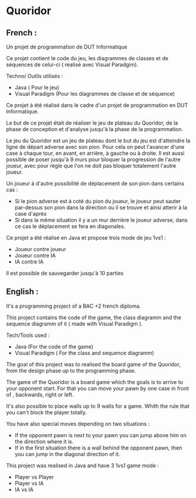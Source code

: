 # Quoridor

## French :
Un projet de programmation de DUT Informatique 

Ce projet contient le code du jeu, les diagrammes de classes et de séquences de celui-ci ( realisé avec Visual Paradgim).

Techno/ Outils utilisés : 
- Java ( Pour le jeu)
- Visual Paradigm (Pour les diagrammes de classe et de séquence)


Ce projet à été réalisé dans le cadre d'un projet de programmation en DUT Informatique.

Le but de ce projet était de réaliser le jeu de plateau du Quoridor, de la phase de conception et d'analyse jusqu'à la phase de la programmation.

Le jeu du Quoridor est un jeu de plateau dont le but du jeu est d'atteindre la ligne de départ adverse avec son pion. Pour cela on peut l'avancer d'une case à chaque tour, en avant, en arrière, à gauche ou à droite. Il est aussi possible de poser jusqu'à 9 murs pour bloquer la progression de l'autre joueur, avec pour règle que l'on ne doit pas bloquer totalement l'autre joueur.

Un joueur à d'autre possibilité de déplacement de son pion dans certains cas : 
- Si le pion adverse est à coté du pion du joueur, le joueur peut sauter par-dessus son pion dans la direction ou il se trouve et ainsi atterir à la case d'après
- Si dans la même situation il y a un mur derrière le joueur adverse, dans ce cas le déplacement se fera en diagonales. 

Ce projet a été réalisé en Java et propose trois mode de jeu 1vs1 : 
- Joueur contre joueur
- Joueur contre IA
- IA contre IA

Il est possible de sauvegarder jusqu'à 10 parties


## English :

It's a programming project of a BAC +2 french diploma.

This project contains the code of the game, the class diagramm and the sequence diagramm of it ( made with Visual Paradigm ).

Tech/Tools used : 
- Java (For the code of the game)
- Visual Paradigm ( For the class and sequence diagramm)

The goal of this project was to realised the board game of the Quoridor, from the design phase up to the programming phase.

The game of the Quoridor  is a board game which the goals is to arrive to your opponent start.
For that you can move your pawn by one case in front of , backwards, right or left.

It's also possible to place walls up to 9 walls for a game.
Whith the rule that you can't block the player totally.

You have also special moves depending on two situations : 
- If the opponent pawn is next to your pawn you can jump above him on the direction where it is.
- If in the first situation there is a wall behind the opponent pawn, then you can jump in the diagonal direction of it.

This project was realised in Java and have 3 1vs1 game mode :
- Player vs Player
- Player vs IA
- IA vs IA

